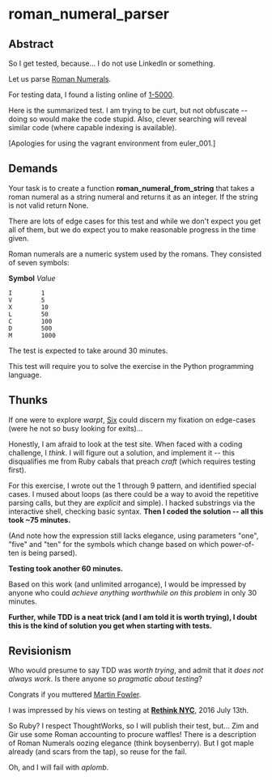 roman_numeral_parser
==================

Abstract
--------------

So I get tested, because... I do not use LinkedIn or something.

Let us parse [Roman Numerals](https://en.wikipedia.org/wiki/Roman_numerals#Reading_Roman_numerals).

For testing data, I found a listing online of [1-5000](http://www.tuomas.salste.net/doc/roman/numeri-romani-1-5000.html).

Here is the summarized test. I am trying to be curt, but not obfuscate -- doing so would make the code stupid. Also, clever searching will reveal similar code (where capable indexing is available).

[Apologies for using the vagrant environment from euler_001.]

Demands
--------------

Your task is to create a function **roman_numeral_from_string** that takes a roman numeral as a string numeral and returns it as an integer. If the string is not valid return None.

There are lots of edge cases for this test and while we don't expect you get all of them, but we do expect you to make reasonable progress in the time given.

Roman numerals are a numeric system used by the romans. They consisted of seven symbols:

**Symbol** *Value*
```
I        1
V        5
X        10
L        50
C        100
D        500
M        1000
```

The test is expected to take around 30 minutes.

This test will require you to solve the exercise in the Python programming language.

Thunks
--------------

If one were to explore *warpt*, [Six](https://en.wikipedia.org/wiki/The_Prisoner) could discern my fixation on edge-cases (were he not so busy looking for exits)...

Honestly, I am afraid to look at the test site. When faced with a coding challenge, I *think*. I will figure out a solution, and implement it -- this disqualifies me from Ruby cabals that preach *craft* (which requires testing first).

For this exercise, I wrote out the 1 through 9 pattern, and identified special cases. I mused about loops (as there could be a way to avoid the repetitive parsing calls, but they are *explicit* and simple). I hacked substrings via the interactive shell, checking basic syntax. **Then I coded the solution -- all this took ~75 minutes.**

(And note how the expression still lacks elegance, using parameters "one", "five" and "ten" for the symbols which change based on which power-of-ten is being parsed).

**Testing took another 60 minutes.**

Based on this work (and unlimited arrogance), I would be impressed by anyone who could *achieve anything worthwhile on this problem* in only 30 minutes.

**Further, while TDD is a neat trick (and I am told it is worth trying), I doubt this is the kind of solution you get when starting with tests.**

Revisionism
--------------

Who would presume to say TDD was *worth trying*, and admit that it *does not always work*. Is there anyone so *pragmatic about testing*?

Congrats if you muttered [Martin Fowler](http://www.martinfowler.com).

I was impressed by his views on testing at [**Rethink NYC**](https://info.thoughtworks.com/rethink-nyc.html), 2016 July 13th.

So Ruby? I respect ThoughtWorks, so I will publish their test, but... Zim and Gir use some Roman accounting to procure waffles! There is a description of Roman Numerals oozing elegance (think boysenberry). But I got maple already (and scars from the tap), so reuse for the fail.

Oh, and I will fail with *aplomb*.


